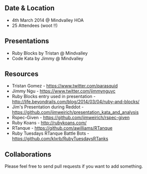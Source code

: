Date & Location
---------------
- 4th March 2014 @ Mindvalley HOA
- 25 Attendees (woot !!)

Presentations
-------------
- Ruby Blocks by Tristan @ Mindvalley
- Code Kata by Jimmy @ Mindvalley

Resources
---------
- Tristan Gomez - https://www.twitter.com/parasquid
- Jimmy Ngu - https://www.twitter.com/jimmynguyc
- Ruby Blocks entry used in presentation - http://life.beyondrails.com/blog/2014/03/04/ruby-and-blocks/
- Jim's Presentation during Reddot - https://github.com/jimweirich/presentation_kata_and_analysis
- Rspec-Given - https://github.com/jimweirich/rspec-given
- Ruby Koans - http://rubykoans.com/
- RTanque - https://github.com/awilliams/RTanque
- Ruby Tuesdays RTanque Battle Bots - https://github.com/klxrb/RubyTuesdaysRTanks



Collaborations
--------------
Please feel free to send pull requests if you want to add something.
